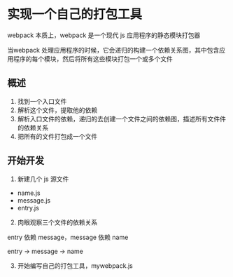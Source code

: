 # 实现一个自己的打包工具

webpack 
本质上，webpack 是一个现代 js 应用程序的静态模块打包器

当webpack 处理应用程序的时候，它会递归的构建一个依赖关系图，其中包含应用程序的每个模块，然后将所有这些模块打包一个或多个文件

## 概述
1. 找到一个入口文件
2. 解析这个文件，提取他的依赖
3. 解析入口文件的依赖，递归的去创建一个文件之间的依赖图，描述所有文件件的依赖关系
4. 把所有的文件打包成一个文件

## 开始开发

1. 新建几个 js 源文件

* name.js
* message.js
* entry.js

2. 肉眼观察三个文件的依赖关系

entry 依赖 message，message 依赖 name 

entry -> message -> name

3. 开始编写自己的打包工具，mywebpack.js